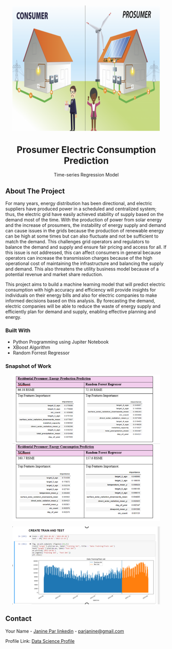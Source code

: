 <!-- PROJECT LOGO -->
<br />
<div align="center">
<p align="center">
  <img width="460" height="auto" src="https://github.com/Tutay0913JP/DataScienceWork/blob/main/images/ElectricProsumer.png">
</p>


  <h1 align="center">Prosumer Electric Consumption Prediction</h1>
  <p align="center">
     Time-series Regression Model 
  </p>
</div>

<!-- ABOUT THE PROJECT -->
## About The Project

For many years, energy distribution has been directional, and electric suppliers have produced power in a scheduled and centralized system; thus, the electric grid have easily achieved stability of supply based on the demand most of the time. With the production of power from solar energy and the increase of prosumers, the instability of energy supply and demand can cause issues in the grids because the production of renewable energy can be high at some times but can also fluctuate and not be sufficient to match the demand. This challenges grid operators and regulators to balance the demand and supply and ensure fair pricing and access for all. If this issue is not addressed, this can affect consumers in general because operators can increase the transmission charges because of the high operational cost of maintaining the infrastructure and balancing the supply and demand. This also threatens the utility business model because of a potential revenue and market share reduction. 

This project aims to build a machine learning model that will predict electric consumption with high accuracy and efficiency will provide insights for individuals on their energy bills and also for electric companies to make informed decisions based on this analysis. By forecasting the demand, electric companies will be able to reduce the waste of energy supply and efficiently plan for demand and supply, enabling effective planning and energy.

### Built With
* Python Programming using Jupiter Notebook
* XBoost Algorithm
* Random Forrest Regressor


### Snapshot of Work

<p align="center">
  <img width="460" height="auto" src="https://github.com/Tutay0913JP/DataScienceWork/blob/main/images/ResultTimeseriesRegression.png">
</p>

<p align="center">
  <img width="460" height="auto" src="https://github.com/Tutay0913JP/DataScienceWork/blob/main/images/prosumer1.png">
</p>

<!-- CONTACT -->
## Contact

Your Name - [Janine Par linkedin](https://www.linkedin.com/in/janine-par-a0753a2b8) - parjanine@gmail.com

Profile Link: [Data Science Profile ](https://tutay0913jp.github.io/portfolio/)

